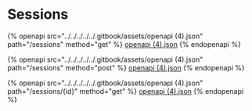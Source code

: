 # Sessions

{% openapi src="../../../../../.gitbook/assets/openapi (4).json" path="/sessions" method="get" %}
[openapi (4).json](<../../../../../.gitbook/assets/openapi (4).json>)
{% endopenapi %}

{% openapi src="../../../../../.gitbook/assets/openapi (4).json" path="/sessions" method="post" %}
[openapi (4).json](<../../../../../.gitbook/assets/openapi (4).json>)
{% endopenapi %}

{% openapi src="../../../../../.gitbook/assets/openapi (4).json" path="/sessions/{id}" method="get" %}
[openapi (4).json](<../../../../../.gitbook/assets/openapi (4).json>)
{% endopenapi %}
